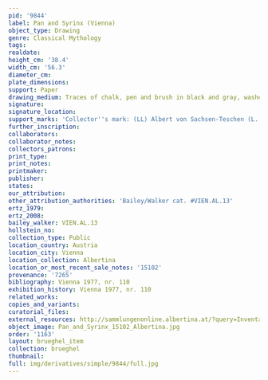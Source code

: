 ```yaml
---
pid: '9844'
label: Pan and Syrinx (Vienna)
object_type: Drawing
genre: Classical Mythology
tags: 
realdate: 
height_cm: '38.4'
width_cm: '56.3'
diameter_cm: 
plate_dimensions: 
support: Paper
drawing_medium: Traces of chalk, pen and brush in black and gray, washed, white highlight
signature: 
signature_location: 
support_marks: 'Collector''s mark: (LL) Albert von Sachsen-Teschen (L. 174)'
further_inscription: 
collaborators: 
collaborator_notes: 
collectors_patrons: 
print_type: 
print_notes: 
printmaker: 
publisher: 
states: 
our_attribution: 
other_attribution_authorities: 'Bailey/Walker cat. #VIEN.AL.13'
ertz_1979: 
ertz_2008: 
bailey_walker: VIEN.AL.13
hollstein_no: 
collection_type: Public
location_country: Austria
location_city: Vienna
location_collection: Albertina
location_or_most_recent_sale_notes: '15102'
provenance: '7265'
bibliography: Vienna 1977, nr. 110
exhibition_history: Vienna 1977, nr. 110
related_works: 
copies_and_variants: 
curatorial_files: 
external_resources: http://sammlungenonline.albertina.at/?query=Inventarnummer%3D%5B15102%5D&showtype=record
object_image: Pan_and_Syrinx_15102_Albertina.jpg
order: '1163'
layout: brueghel_item
collection: brueghel
thumbnail: 
full: img/derivatives/simple/9844/full.jpg
---
```


